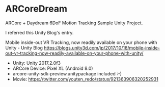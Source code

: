 # ARCoreDream

ARCore + Daydream 6DoF Motion Tracking Sample Unity Project.

I referred this Unity Blog's entry.

Mobile inside-out VR Tracking, now readily available on your phone with Unity - Unity Blog
https://blogs.unity3d.com/jp/2017/10/18/mobile-inside-out-vr-tracking-now-readily-available-on-your-phone-with-unity/

 * Unity: Unity 2017.2.0f3
 * ARCore Device: Pixel XL (Android 8.0)
 * arcore-unity-sdk-preview.unitypackage included :-)
 * Movie: https://twitter.com/youten_redo/status/921363906320252931
